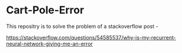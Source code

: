 # Cart-Pole-Error
This repositry is to solve the problem of a stackoverflow post - 

https://stackoverflow.com/questions/54585537/why-is-my-recurrent-neural-network-giving-me-an-error
